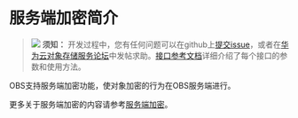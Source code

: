 # 服务端加密简介<a name="obs_21_1901"></a>

>![](public_sys-resources/icon-notice.gif) **须知：** 
>开发过程中，您有任何问题可以在github上[提交issue](https://github.com/huaweicloud/huaweicloud-sdk-java-obs/issues)，或者在[华为云对象存储服务论坛](https://bbs.huaweicloud.com/forum/forum-620-1.html)中发帖求助。[接口参考文档](https://obssdk.obs.cn-north-1.myhuaweicloud.com/apidoc/cn/java/index.html)详细介绍了每个接口的参数和使用方法。

OBS支持服务端加密功能，使对象加密的行为在OBS服务端进行。

更多关于服务端加密的内容请参考[服务端加密](https://support.huaweicloud.com/ugobs-obs/obs_41_0035.html)。

